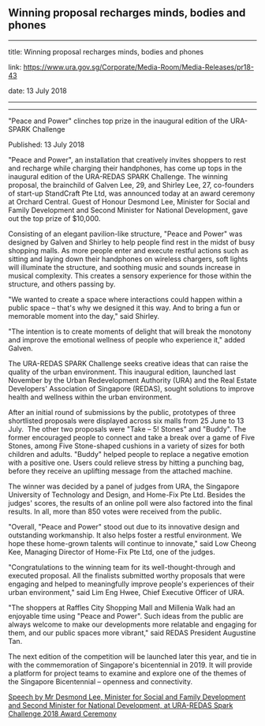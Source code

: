 ## Winning proposal recharges minds, bodies and phones

---

title: Winning proposal recharges minds, bodies and phones

link: https://www.ura.gov.sg/Corporate/Media-Room/Media-Releases/pr18-43

date: 13 July 2018

---

---

"Peace and Power" clinches top prize in the inaugural edition of the URA-SPARK Challenge

Published: 13 July 2018

"Peace and Power", an installation that creatively invites shoppers to rest and recharge while charging their handphones, has come up tops in the inaugural edition of the URA-REDAS SPARK Challenge. The winning proposal, the brainchild of Galven Lee, 29, and Shirley Lee, 27, co-founders of start-up StandCraft Pte Ltd, was announced today at an award ceremony at Orchard Central. Guest of Honour Desmond Lee, Minister for Social and Family Development and Second Minister for National Development, gave out the top prize of $10,000.

Consisting of an elegant pavilion-like structure, "Peace and Power" was designed by Galven and Shirley to help people find rest in the midst of busy shopping malls. As more people enter and execute restful actions such as sitting and laying down their handphones on wireless chargers, soft lights will illuminate the structure, and soothing music and sounds increase in musical complexity. This creates a sensory experience for those within the structure, and others passing by.

"We wanted to create a space where interactions could happen within a public space – that's why we designed it this way. And to bring a fun or memorable moment into the day," said Shirley.

"The intention is to create moments of delight that will break the monotony and improve the emotional wellness of people who experience it," added Galven.

The URA-REDAS SPARK Challenge seeks creative ideas that can raise the quality of the urban environment. This inaugural edition, launched last November by the Urban Redevelopment Authority (URA) and the Real Estate Developers' Association of Singapore (REDAS), sought solutions to improve health and wellness within the urban environment.

After an initial round of submissions by the public, prototypes of three shortlisted proposals were displayed across six malls from 25 June to 13 July.  The other two proposals were "Take – 5! Stones" and "Buddy". The former encouraged people to connect and take a break over a game of Five Stones, among Five Stone-shaped cushions in a variety of sizes for both children and adults. "Buddy" helped people to replace a negative emotion with a positive one. Users could relieve stress by hitting a punching bag, before they receive an uplifting message from the attached machine.

The winner was decided by a panel of judges from URA, the Singapore University of Technology and Design, and Home-Fix Pte Ltd. Besides the judges' scores, the results of an online poll were also factored into the final results. In all, more than 850 votes were received from the public.

"Overall, "Peace and Power" stood out due to its innovative design and outstanding workmanship. It also helps foster a restful environment. We hope these home-grown talents will continue to innovate," said Low Cheong Kee, Managing Director of Home-Fix Pte Ltd, one of the judges.

"Congratulations to the winning team for its well-thought-through and executed proposal. All the finalists submitted worthy proposals that were engaging and helped to meaningfully improve people's experiences of their urban environment," said Lim Eng Hwee, Chief Executive Officer of URA.

"The shoppers at Raffles City Shopping Mall and Millenia Walk had an enjoyable time using "Peace and Power". Such ideas from the public are always welcome to make our developments more relatable and engaging for them, and our public spaces more vibrant," said REDAS President Augustine Tan.

The next edition of the competition will be launched later this year, and tie in with the commemoration of Singapore's bicentennial in 2019. It will provide a platform for project teams to examine and explore one of the themes of the Singapore Bicentennial – openness and connectivity.

[Speech by Mr Desmond Lee, Minister for Social and Family Development and Second Minister for National Development, at URA-REDAS Spark Challenge 2018 Award Ceremony](https://www.ura.gov.sg/Corporate/Data/Newsroom/speeches/2018/jul/speech18-43)

